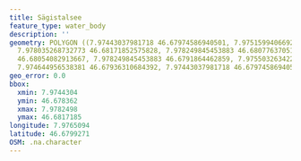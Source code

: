 ```yaml
---
title: Sägistalsee
feature_type: water_body
description: ''
geometry: POLYGON ((7.97443037981718 46.67974586940501, 7.975159940669204 46.68057027186466,
  7.978035268732773 46.68171852575828, 7.978249845453883 46.68077637051443, 7.977820692011574
  46.68054082913667, 7.978249845453883 46.6791864462859, 7.975503263422997 46.6783620227111,
  7.974644956538381 46.67936310684392, 7.97443037981718 46.67974586940501))
geo_error: 0.0
bbox:
  xmin: 7.9744304
  ymin: 46.678362
  xmax: 7.9782498
  ymax: 46.6817185
longitude: 7.9765094
latitude: 46.6799271
OSM: .na.character
---
```

